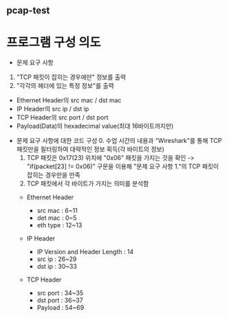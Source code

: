 ## pcap-test

프로그램 구성 의도
==================
* 문제 요구 사항 
1. "TCP 패킷이 잡히는 경우에만" 정보를 출력
2. "각각의 헤더에 있는 특정 정보"를 출력
  - Ethernet Header의 src mac / dst mac
  - IP Header의 src ip / dst ip
  - TCP Header의 src port / dst port
  - Payload(Data)의 hexadecimal value(최대 16바이트까지만)

* 문제 요구 사항에 대한 코드 구성
  0. 수업 시간의 내용과 "Wireshark"를 통해 TCP 패킷만을 필터링하여 대략적인 정보 획득(각 바이트의 정보)
  1. TCP 패킷은 0x17(23) 위치에 "0x06" 패킷을 가지는 것을 확인
    -> "if(packet[23] != 0x06)" 구문을 이용해 "문제 요구 사항 1."의 TCP 패킷이 잡히는 경우만을 만족
  2. TCP 패킷에서 각 바이트가 가지는 의미를 분석함
    - Ethernet Header
      - src mac : 6~11
      - det mac : 0~5
      - eth type : 12~13
  
    - IP Header
      - IP Version and Header Length : 14
      - src ip : 26~29
      - dst ip : 30~33
  
    - TCP Header
      - src port : 34~35
      - dst port : 36~37
      - Payload  : 54~69

